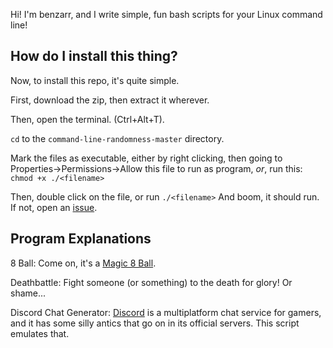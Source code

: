 Hi! I'm benzarr, and I write simple, fun bash scripts for your Linux command line!

## How do I install this thing?
Now, to install this repo, it's quite simple.

First, download the zip, then extract it wherever.

Then, open the terminal. (Ctrl+Alt+T).

`cd` to the `command-line-randomness-master` directory.

Mark the files as executable, either by right clicking, then going to Properties->Permissions->Allow this file to run as program, *or*, run this: `chmod +x ./<filename>`

Then, double click on the file, or run `./<filename>` And boom, it should run. If not, open an [issue](https://github.com/benzarr410/command-line-fun/issues).
## Program Explanations
8 Ball: Come on, it's a [Magic 8 Ball](https://en.wikipedia.org/w/index.php?title=Magic_8-Ball).

Deathbattle: Fight someone (or something) to the death for glory! Or shame...

Discord Chat Generator: [Discord](http://discordapp.com) is a multiplatform chat service for gamers, and it has some silly antics that go on in its official servers. This script emulates that.
